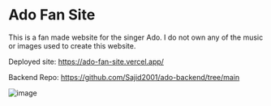 # Ado Fan Site

This is a fan made website for the singer Ado. I do not own any of the music or images used to create this website.

Deployed site: https://ado-fan-site.vercel.app/

Backend Repo: https://github.com/Sajid2001/ado-backend/tree/main

![image](https://github.com/Sajid2001/ado-fan-site/assets/60523377/cf555e93-4348-4355-89c5-bff0b788252f)

